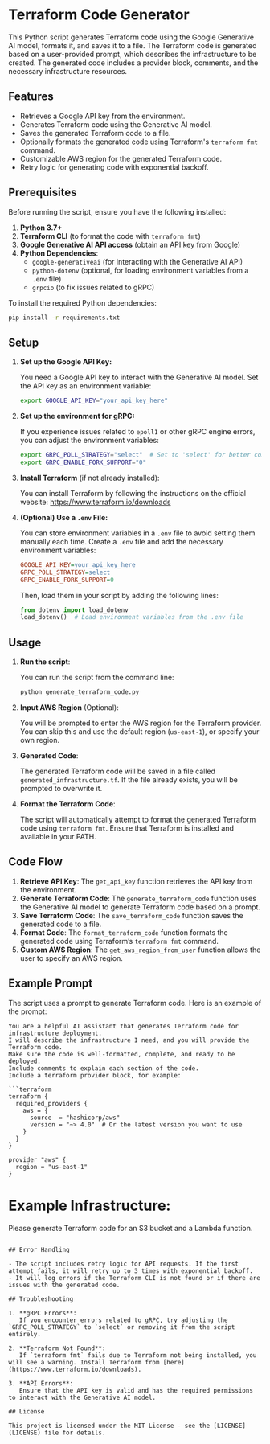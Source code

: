 # Terraform Code Generator

This Python script generates Terraform code using the Google Generative AI model, formats it, and saves it to a file. The Terraform code is generated based on a user-provided prompt, which describes the infrastructure to be created. The generated code includes a provider block, comments, and the necessary infrastructure resources.

## Features

- Retrieves a Google API key from the environment.
- Generates Terraform code using the Generative AI model.
- Saves the generated Terraform code to a file.
- Optionally formats the generated code using Terraform's `terraform fmt` command.
- Customizable AWS region for the generated Terraform code.
- Retry logic for generating code with exponential backoff.

## Prerequisites

Before running the script, ensure you have the following installed:

1. **Python 3.7+**
2. **Terraform CLI** (to format the code with `terraform fmt`)
3. **Google Generative AI API access** (obtain an API key from Google)
4. **Python Dependencies**:
   - `google-generativeai` (for interacting with the Generative AI API)
   - `python-dotenv` (optional, for loading environment variables from a `.env` file)
   - `grpcio` (to fix issues related to gRPC)

To install the required Python dependencies:

```bash
pip install -r requirements.txt
```

## Setup

1. **Set up the Google API Key:**
   
   You need a Google API key to interact with the Generative AI model. Set the API key as an environment variable:

   ```bash
   export GOOGLE_API_KEY="your_api_key_here"
   ```

2. **Set up the environment for gRPC:**
   
   If you experience issues related to `epoll1` or other gRPC engine errors, you can adjust the environment variables:

   ```bash
   export GRPC_POLL_STRATEGY="select"  # Set to 'select' for better compatibility
   export GRPC_ENABLE_FORK_SUPPORT="0"
   ```

3. **Install Terraform** (if not already installed):

   You can install Terraform by following the instructions on the official website: https://www.terraform.io/downloads

4. **(Optional) Use a `.env` File:**

   You can store environment variables in a `.env` file to avoid setting them manually each time. Create a `.env` file and add the necessary environment variables:

   ```ini
   GOOGLE_API_KEY=your_api_key_here
   GRPC_POLL_STRATEGY=select
   GRPC_ENABLE_FORK_SUPPORT=0
   ```

   Then, load them in your script by adding the following lines:

   ```python
   from dotenv import load_dotenv
   load_dotenv()  # Load environment variables from the .env file
   ```

## Usage

1. **Run the script**:

   You can run the script from the command line:

   ```bash
   python generate_terraform_code.py
   ```

2. **Input AWS Region** (Optional):
   
   You will be prompted to enter the AWS region for the Terraform provider. You can skip this and use the default region (`us-east-1`), or specify your own region.

3. **Generated Code**:
   
   The generated Terraform code will be saved in a file called `generated_infrastructure.tf`. If the file already exists, you will be prompted to overwrite it.

4. **Format the Terraform Code**:
   
   The script will automatically attempt to format the generated Terraform code using `terraform fmt`. Ensure that Terraform is installed and available in your PATH.

## Code Flow

1. **Retrieve API Key**: The `get_api_key` function retrieves the API key from the environment.
2. **Generate Terraform Code**: The `generate_terraform_code` function uses the Generative AI model to generate Terraform code based on a prompt.
3. **Save Terraform Code**: The `save_terraform_code` function saves the generated code to a file.
4. **Format Code**: The `format_terraform_code` function formats the generated code using Terraform’s `terraform fmt` command.
5. **Custom AWS Region**: The `get_aws_region_from_user` function allows the user to specify an AWS region.

## Example Prompt

The script uses a prompt to generate Terraform code. Here is an example of the prompt:

```plaintext
You are a helpful AI assistant that generates Terraform code for infrastructure deployment.
I will describe the infrastructure I need, and you will provide the Terraform code.
Make sure the code is well-formatted, complete, and ready to be deployed.
Include comments to explain each section of the code.
Include a terraform provider block, for example:

```terraform
terraform {
  required_providers {
    aws = {
      source  = "hashicorp/aws"
      version = "~> 4.0"  # Or the latest version you want to use
    }
  }
}

provider "aws" {
  region = "us-east-1"
}
```

# Example Infrastructure:
Please generate Terraform code for an S3 bucket and a Lambda function.
```

## Error Handling

- The script includes retry logic for API requests. If the first attempt fails, it will retry up to 3 times with exponential backoff.
- It will log errors if the Terraform CLI is not found or if there are issues with the generated code.

## Troubleshooting

1. **gRPC Errors**:
   If you encounter errors related to gRPC, try adjusting the `GRPC_POLL_STRATEGY` to `select` or removing it from the script entirely.

2. **Terraform Not Found**:
   If `terraform fmt` fails due to Terraform not being installed, you will see a warning. Install Terraform from [here](https://www.terraform.io/downloads).

3. **API Errors**:
   Ensure that the API key is valid and has the required permissions to interact with the Generative AI model.

## License

This project is licensed under the MIT License - see the [LICENSE](LICENSE) file for details.
